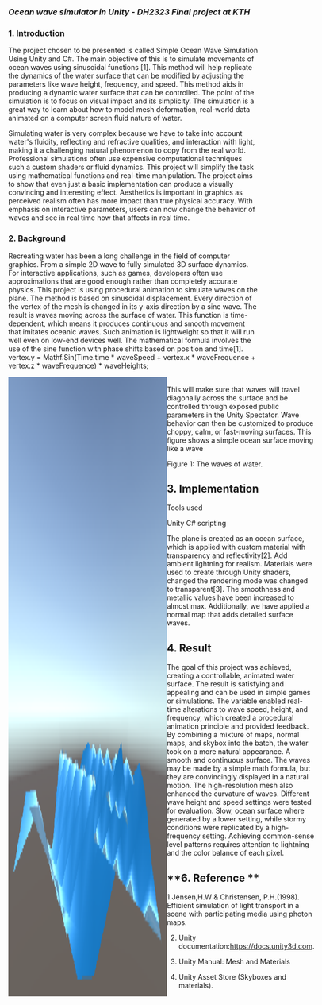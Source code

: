 ### ***Ocean wave simulator in Unity  - DH2323 Final project at KTH***

### **1. Introduction**


The project chosen to be presented is called Simple Ocean Wave Simulation Using Unity and C#. The main objective of this is to simulate movements of ocean waves using sinusoidal functions [1]. This method will help replicate the dynamics of the water surface that can be modified by adjusting the parameters like wave height, frequency, and speed. This method aids in producing a dynamic water surface that can be controlled. The point of the simulation is to focus on visual impact and its simplicity. The simulation is a great way to learn about how to model mesh deformation, real-world data animated on a computer screen fluid nature of water.

Simulating water is very complex because we have to take into account water's fluidity, reflecting and refractive qualities, and interaction with light, making it a challenging natural phenomenon to copy from the real world. Professional simulations often use expensive computational techniques such a custom shaders or fluid dynamics. This project will simplify the task using mathematical functions and real-time manipulation. The project aims to show that even just a basic implementation can produce a visually convincing and interesting effect. Aesthetics is important in graphics as perceived realism often has more impact than true physical accuracy. With emphasis on interactive parameters, users can now change the behavior of waves and see in real time how that affects in real time.




### **2. Background**

Recreating water has been a long challenge in the field of computer graphics. From a simple 2D wave to fully simulated 3D surface dynamics. For interactive applications, such as games, developers often use approximations that are good enough rather than completely accurate physics.  This project is using procedural animation to simulate waves on the plane.  The method is based on sinusoidal displacement. Every direction of the vertex of the mesh is changed in its y-axis direction by a sine wave. The result is waves moving across the surface of water. This function is time-dependent, which means it produces continuous and smooth movement that imitates oceanic waves. Such animation is lightweight so that it will run well even on low-end devices well. The mathematical formula involves the use of the sine function with phase shifts based on position and time[1].
<br/>
 vertex.y = Mathf.Sin(Time.time * waveSpeed + vertex.x * waveFrequence + vertex.z * waveFrequence) * waveHeights;
 <div style = "display: flex">
    <img width="320px" src="https://github.com/huah1600/OceanSime/blob/master/ocean.PNG"/>

<div/>
<br/>
This will make sure that waves will travel diagonally across the surface and be controlled through exposed public parameters in the Unity Spectator. Wave behavior can then be customized to produce choppy, calm, or fast-moving surfaces. This figure shows a simple ocean surface moving like a wave


Figure 1: The waves of water.


## **3. Implementation**

 Tools used 

Unity
C# scripting

The plane is created as an ocean surface, which is applied with custom material with transparency and reflectivity[2]. Add ambient lightning for realism. Materials were used to create through Unity shaders, changed the rendering mode was changed to transparent[3]. The smoothness and metallic values have been increased to almost max. Additionally, we have applied a normal map that adds detailed surface waves.



## **4. Result**


The goal of this project was achieved, creating a controllable, animated water surface. The result is satisfying and appealing and can be used in simple games or simulations. The variable enabled real-time alterations to wave speed, height, and frequency, which created a procedural animation principle and provided feedback. By combining a mixture of maps, normal maps, and skybox into the batch, the water took on a more natural appearance. A smooth and continuous surface. The waves may be made by a simple math formula, but they are convincingly displayed in a natural motion. The high-resolution mesh also enhanced the curvature of waves. Different wave height and speed settings were tested for evaluation. Slow, ocean surface where generated by a lower setting, while stormy conditions were replicated by a high-frequency setting. Achieving common-sense level patterns requires attention to lightning and the color balance of each pixel.

## **6. Reference **


1.Jensen,H.W & Christensen, P.H.(1998). Efficient simulation of light transport in a scene with participating media using photon maps.

2. Unity documentation:https://docs.unity3d.com.

3. Unity Manual: Mesh and Materials

4. Unity Asset Store (Skyboxes and materials).

